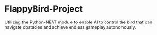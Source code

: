 ﻿# FlappyBird-Project
 Utilizing the Python-NEAT module to enable AI to control the bird that can navigate obstacles and achieve endless gameplay autonomously.
